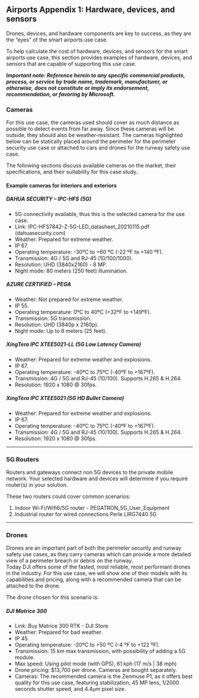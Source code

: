## Airports Appendix 1: Hardware, devices, and sensors

Drones, devices, and hardware components are key to success, as they are the “eyes” of the smart airports use case.

To help calculate the cost of hardware, devices, and sensors for the smart airports use case, this section provides examples of hardware, devices, and sensors that are capable of supporting this use case.

_**Important note: Reference herein to any specific commercial products, process, or service by trade name, trademark, manufacturer, or otherwise, does not constitute or imply its endorsement, recommendation, or favoring by Microsoft.**_

### Cameras

For this use case, the cameras used should cover as much distance as possible to detect events from far away. Since these cameras will be outside, they should also be weather-resistant. The cameras highlighted below can be statically placed around the perimeter for the perimeter security use case or attached to cars and drones for the runway safety use case.

The following sections discuss available cameras on the market, their specifications, and their suitability for this case study.

#### Example cameras for interiors and exteriors

##### DAHUA SECURITY – IPC-HFS (5G)

*   5G connectivity available, thus this is the selected camera for the use case.
*   Link: IPC-HFS7842-Z-5G-LED\_datasheet\_20210115.pdf (dahuasecurity.com)
*   Weather: Prepared for extreme weather.
*   IP 67.
*   Operating temperature: -30ºC to +60 ºC (-22 ºF to +140 ºF).
*   Transmission: 4G / 5G and RJ-45 (10/100/1000).
*   Resolution: UHD (3840x2160) - 8 MP.
*   Night mode: 80 meters (250 feet) illumination.

##### AZURE CERTIFIED – PEGA

*   Weather: Not prepared for extreme weather.
*   IP 55.
*   Operating temperature: 0ºC to 40ºC (+32ºF to +149ºF).
*   Transmission: 5G transmission.
*   Resolution: UHD (3840p x 2160p).
*   Night mode: Up to 8 meters (25 feet).

##### XingTera IPC XTEE5021-LL (5G Low Latency Camera)

*   Weather: Prepared for extreme weather and explosions.
*   IP 67.
*   Operating temperature: -40ºC to 75ºC (-40ºF to +167ºF).
*   Transmission: 4G / 5G and RJ-45 (10/100). Supports H.265 & H.264.
*   Resolution: 1920 x 1080 @ 30fps.

##### XingTera IPC XTEE5021 (5G HD Bullet Camera)

*   Weather: Prepared for extreme weather and explosions.
*   IP 67.
*   Operating temperature: -40ºC to 75ºC (-40ºF to +167ºF).
*   Transmission: 4G / 5G and RJ-45 (10/100). Supports H.265 & H.264.
*   Resolution: 1920 x 1080 @ 30fps.

---

### 5G Routers

Routers and gateways connect non 5G devices to the private mobile network. Your selected hardware and devices will determine if you require router(s) in your solution.

These two routers could cover common scenarios:

1.  Indoor Wi-Fi/Wifi6/5G router - PEGATRON\_5G\_User\_Equipment
2.  Industrial router for wired connections Perle LIRG7440 5G

---

### Drones

Drones are an important part of both the perimeter security and runway safety use cases, as they carry cameras which can provide a more detailed view of a perimeter breach or debris on the runway.  
Today DJI offers some of the fasted, most reliable, most performant drones in the industry. For this use case, we will show one of their models with its capabilities and pricing, along with a recommended camera that can be attached to the drone.

The drone chosen for this scenario is:

##### DJI Matrice 300

*   Link: Buy Matrice 300 RTK - DJI Store
*   Weather: Prepared for bad weather.
*   IP 45.
*   Operating temperature: -20ºC to +50 ºC (-4 ºF to +122 ºF).
*   Transmission: 15 km max transmission, with possibility of adding a 5G module.
*   Max speed: Using pilot mode (with GPS), 61 kph (17 m/s | 38 mph)
*   Drone pricing: $13,700 per drone. Cameras are bought separately.
*   Cameras: The recommended camera is the Zenmuse P1, as it offers best quality for this use case, featuring stabilization, 45 MP lens, 1/2000 seconds shutter speed, and 4.4μm pixel size.